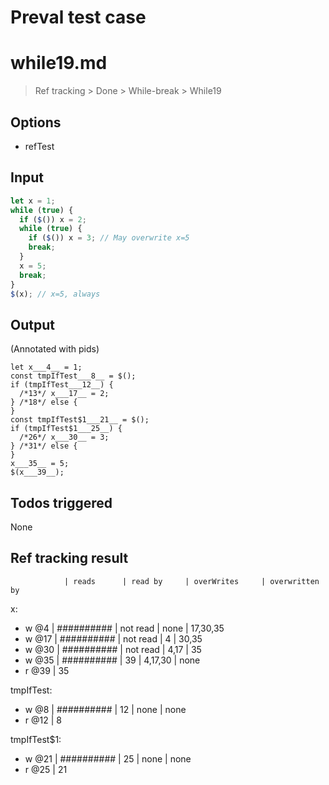 # Preval test case

# while19.md

> Ref tracking > Done > While-break > While19
>
>

## Options

- refTest

## Input

`````js filename=intro
let x = 1;
while (true) {
  if ($()) x = 2;
  while (true) {
    if ($()) x = 3; // May overwrite x=5
    break;
  }
  x = 5;
  break;
}
$(x); // x=5, always
`````


## Output

(Annotated with pids)

`````filename=intro
let x___4__ = 1;
const tmpIfTest___8__ = $();
if (tmpIfTest___12__) {
  /*13*/ x___17__ = 2;
} /*18*/ else {
}
const tmpIfTest$1___21__ = $();
if (tmpIfTest$1___25__) {
  /*26*/ x___30__ = 3;
} /*31*/ else {
}
x___35__ = 5;
$(x___39__);
`````


## Todos triggered


None


## Ref tracking result


                | reads      | read by     | overWrites     | overwritten by
x:
  - w @4       | ########## | not read    | none           | 17,30,35
  - w @17      | ########## | not read    | 4              | 30,35
  - w @30      | ########## | not read    | 4,17           | 35
  - w @35      | ########## | 39          | 4,17,30        | none
  - r @39      | 35

tmpIfTest:
  - w @8       | ########## | 12          | none           | none
  - r @12      | 8

tmpIfTest$1:
  - w @21       | ########## | 25          | none           | none
  - r @25       | 21
